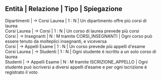 Entità        |  Relazione        |  Tipo                              |  Spiegazione                                                                                      
------------------------------------------------------------------------------------------------------------------------------------------------------------------------
Dipartimenti  |  → Corsi Laurea   |  1 : N                             |  Un dipartimento offre più corsi di laurea                                                        
Corsi Laurea  |  → Corsi          |  1 : N                             |  Un corso di laurea prevede più corsi                                                             
Corsi         |  → Insegnanti     |  N : M tramite CORSI_INSEGNANTI    |  Ogni corso può essere tenuto da molteplici insegnanti, e viceversa                               
Corsi         |  → Appelli Esame  |  1 : N                             |  Un corso prevede più appelli d'esame                                                             
Corsi Laurea  |  → Studenti       |  1 : N                             |  Ogni studente è iscritto a un solo corso di laurea                                               
Studenti      |  → Appelli Esame  |  N : M tramite ISCRIZIONE_APPELLO  |  Ogni studente può iscriversi a diversi appelli d’esame e per ogni iscrizione è registrato il voto